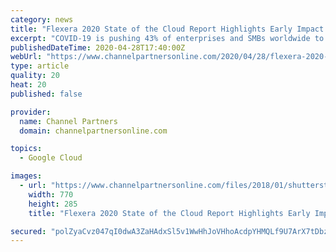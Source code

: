 ```yaml
---
category: news
title: "Flexera 2020 State of the Cloud Report Highlights Early Impact of COVID-19"
excerpt: "COVID-19 is pushing 43% of enterprises and SMBs worldwide to accelerate their cloud deployments significantly higher than planned. That’s according to new findings included in the Flexera 2020 State of the Cloud Report."
publishedDateTime: 2020-04-28T17:40:00Z
webUrl: "https://www.channelpartnersonline.com/2020/04/28/flexera-2020-state-of-the-cloud-report-highlights-early-impact-of-covid-19/"
type: article
quality: 20
heat: 20
published: false

provider:
  name: Channel Partners
  domain: channelpartnersonline.com

topics:
  - Google Cloud

images:
  - url: "https://www.channelpartnersonline.com/files/2018/01/shutterstock_586520003-770x285.jpg"
    width: 770
    height: 285
    title: "Flexera 2020 State of the Cloud Report Highlights Early Impact of COVID-19"

secured: "polZyaCvz047qI0dwA3ZaHAdxSl5v1WwHhJoVHhoAcdpYHMQLf9U7ArX7tDbzjMozsYwnHp+KVZuzZAgVmLuazFjg9qW6cLd1dugcD4T+WRzlV//eaLxUm7cTrSzD1xPVHeR1rUlLOqPZXzEdtW/pwSlXf5sAQSUcqYc3WwsiV9Vu+QI+M1sb6oFbxqzgVb2DFQ5sNB8MPZj4biBAdGPuM6Kx3l1D0qvi3OAx7/RizHqyEaJEFNg4WpNkUkfvufPn4ut9rggPYOxLfeVMxrYxmH477KqKuqmwzf1T8G2n6eZrcR8DEgxxKesOkTuX5fq;hn4itA3fV279gIIMJH4wnQ=="
---
```


